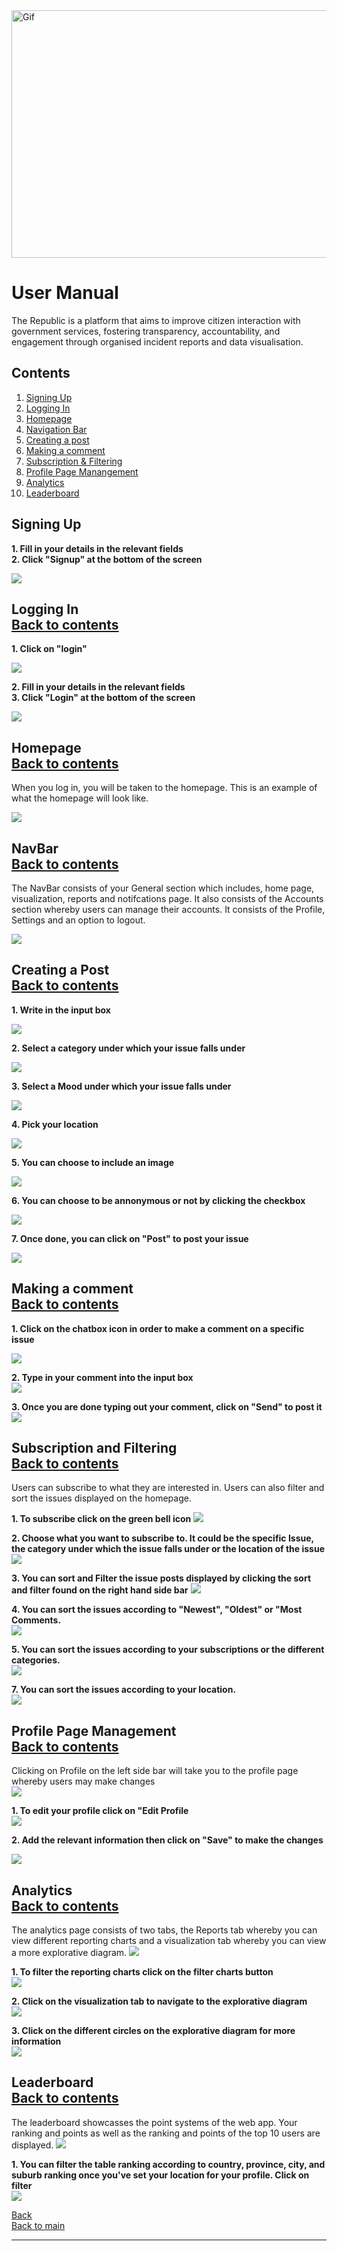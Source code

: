 <div>
    <img src="../images/gifs/UserManual.gif" alt="Gif" style="width: 1584px; height: 396px;"/>
</div>

# User Manual

The Republic is a platform that aims to improve citizen interaction with government services, fostering transparency, accountability, and engagement through organised incident reports and data visualisation.

## Contents

1. [Signing Up](#signing-up)
2. [Logging In](#logging-in-back-to-contents)
3. [Homepage](#homepage-back-to-contents)
4. [Navigation Bar](#navbar-back-to-contents)
5. [Creating a post](#Creating-a-post-back-to-contents)
6. [Making a comment](#making-a-comment-back-to-contents)
7. [Subscription & Filtering](#subscription-and-filtering-back-to-contents)
8. [Profile Page Manangement](#profile-page-management-back-to-contents)
9. [Analytics](#analytics-back-to-contents)
10. [Leaderboard](#Leaderboard-back-to-contents)

## Signing Up

**1. Fill in your details in the relevant fields**<br>
**2. Click "Signup" at the bottom of the screen**

<img src="../images/User Manual Screenshots/Signing Up.jpg"/>

## Logging In<br> [Back to contents](#contents)

**1. Click on "login"**

<img src="../images/User Manual Screenshots/LOGIN_1.jpg"/>

**2. Fill in your details in the relevant fields**<br>
**3. Click "Login" at the bottom of the screen**

 <img src="../images/User Manual Screenshots/LOGIN_2.jpg"/>

## Homepage<br> [Back to contents](#contents)

When you log in, you will be taken to the homepage. This is an example of what the homepage will look like.

 <img src="../images/User Manual Screenshots/HomePagev2.png"/>

## NavBar<br> [Back to contents](#contents)

The NavBar consists of your General section which includes, home page, visualization, reports and notifcations page. It also consists of the Accounts section whereby users can manage their accounts. It consists of the Profile, Settings and an option to logout.

 <img src="../images/User Manual Screenshots/NavBarv2.png"/>

## Creating a Post<br> [Back to contents](#contents)

**1. Write in the input box**

 <img src="../images/User Manual Screenshots/IssuePost.png"/>

**2. Select a category under which your issue falls under**

<img src="../images/User Manual Screenshots/IssuePost_2.png"/>

**3. Select a Mood under which your issue falls under**

<img src="../images/User Manual Screenshots/IssuePost_3.png"/>

**4. Pick your location**

<img src="../images/User Manual Screenshots/IssuePostv2.png"/>

**5. You can choose to include an image**

<img src="../images/User Manual Screenshots/IssuePostv2-1.png"/>

**6. You can choose to be annonymous or not by clicking the checkbox**

<img src="../images/User Manual Screenshots/IssuePost_4.png"/>

**7. Once done, you can click on "Post" to post your issue**

<img src="../images/User Manual Screenshots/IssuePost_5.png"/>

## Making a comment<br> [Back to contents](#contents)

**1. Click on the chatbox icon in order to make a comment on a specific issue**<br>

<img src="../images/User Manual Screenshots/Comments.jpg"/><br>

**2. Type in your comment into the input box**<br>
<img src="../images/User Manual Screenshots/Comments_2.jpg"/><br>

**3. Once you are done typing out your comment, click on "Send" to post it**<br>
<img src="../images/User Manual Screenshots/Comments_3.jpg"/><br>

## Subscription and Filtering<br> [Back to contents](#contents)

Users can subscribe to what they are interested in. Users can also filter and sort the issues displayed on the homepage.

**1. To subscribe click on the green bell icon**
<img src="../images/User Manual Screenshots/Subscribe.png"/>

**2. Choose what you want to subscribe to. It could be the specific Issue, the category under which the issue falls under or the location of the issue**<br>
<img src="../images/User Manual Screenshots/Subscribe_2.png"/>

**3. You can sort and Filter the issue posts displayed by clicking the sort and filter found on the right hand side bar**
<img src="../images/User Manual Screenshots/Subscribev2.png"/><br>

**4. You can sort the issues according to "Newest", "Oldest" or "Most Comments.**<br>
<img src="../images/User Manual Screenshots/Subscribev2-2.png"/><br>

**5. You can sort the issues according to your subscriptions or the different categories.**<br>
<img src="../images/User Manual Screenshots/Subscribev2-3.png"/>

**7. You can sort the issues according to your location.**<br>
<img src="../images/User Manual Screenshots/Subscribev2-4.png"/>

## Profile Page Management<br> [Back to contents](#contents)

Clicking on Profile on the left side bar will take you to the profile page whereby users may make changes<br>
<img src="../images/User Manual Screenshots/ProfilePagev2.png"/>

**1. To edit your profile click on "Edit Profile**<br>
<img src="../images/User Manual Screenshots/ProfilePagev2-2.png"/><br>

**2. Add the relevant information then click on "Save" to make the changes**<br>

<img src="../images/User Manual Screenshots/ProfilePage_4.png"/><br>

## Analytics<br> [Back to contents](#contents)

The analytics page consists of two tabs, the Reports tab whereby you can view different reporting charts and a visualization tab whereby you can view a more explorative diagram.
<img src="../images/User Manual Screenshots/Analytics.png"/>

**1. To filter the reporting charts click on the filter charts button**<br>
<img src="../images/User Manual Screenshots/Analytics_2.png"/><br>

**2. Click on the visualization tab to navigate to the explorative diagram**<br>
<img src="../images/User Manual Screenshots/Analytics_3.png"/><br>

**3. Click on the different circles on the explorative diagram for more information**<br>
<img src="../images/User Manual Screenshots/Analytics_4.png"/><br>

## Leaderboard<br> [Back to contents](#contents)
The leaderboard showcasses the point systems of the web app. Your ranking and points as well as the ranking and points of the top 10 users are displayed. 
<img src="../images/User Manual Screenshots/Leaderboard.png"/><br>

**1. You can filter the table ranking according to country, province, city, and suburb ranking once you've set your location for your profile. Click on filter**<br>
<img src="../images/User Manual Screenshots/Leaderboard_2.png"/><br>


[Back](./../README.md)<br>
[Back to main](/README.md)

---
